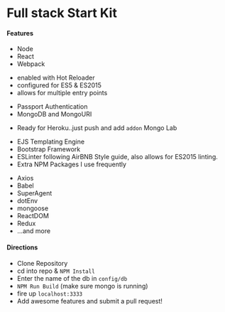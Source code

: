 # Full stack Start Kit

#### Features
* Node
* React
* Webpack
- enabled with Hot Reloader
- configured for ES5 & ES2015
- allows for multiple entry points
* Passport Authentication
* MongoDB and MongoURI
- Ready for Heroku..just push and add `addon` Mongo Lab
* EJS Templating Engine
* Bootstrap Framework
* ESLinter following AirBNB Style guide, also allows for ES2015 linting.
* Extra NPM Packages I use frequently
- Axios
- Babel
- SuperAgent
- dotEnv
- mongoose
- ReactDOM
- Redux
- ...and more

#### Directions
* Clone Repository
* cd into repo & `NPM Install`
* Enter the name of the db in `config/db` 
* `NPM Run Build` (make sure mongo is running)
* fire up `localhost:3333`
* Add awesome features and submit a pull request!